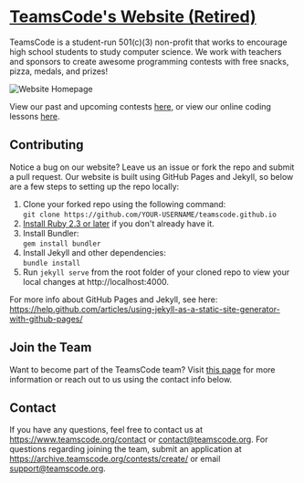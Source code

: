 # [TeamsCode's Website (Retired)](https://archive.teamscode.org)
TeamsCode is a student-run 501(c)(3) non-profit that works to encourage high school students to study computer science. We work with teachers and sponsors to create awesome programming contests with free snacks, pizza, medals, and prizes!  

![Website Homepage](/assets/images/website_home.png "Website Homepage")

View our past and upcoming contests [here](https://archive.teamscode.org/contests/), or view our online coding lessons [here](https://archive.teamscode.org/learn/). 

## Contributing
Notice a bug on our website? Leave us an issue or fork the repo and submit a pull request. Our website is built using GitHub Pages and Jekyll, so below are a few steps to setting up the repo locally: 

1. Clone your forked repo using the following command:  
    `git clone https://github.com/YOUR-USERNAME/teamscode.github.io`
2.  [Install Ruby 2.3 or later](https://www.ruby-lang.org/en/documentation/installation/) if you don't already have it.  
3. Install Bundler:  
    `gem install bundler`
4. Install Jekyll and other dependencies:  
    `bundle install`
5. Run `jekyll serve` from the root folder of your cloned repo to view your local changes at http://localhost:4000. 

For more info about GitHub Pages and Jekyll, see here: https://help.github.com/articles/using-jekyll-as-a-static-site-generator-with-github-pages/

## Join the Team
Want to become part of the TeamsCode team? Visit [this page](https://archive.teamscode.org/contests/create/) for more information or reach out to us using the contact info below. 

## Contact
If you have any questions, feel free to contact us at https://www.teamscode.org/contact or contact@teamscode.org. For questions regarding joining the team, submit an application at https://archive.teamscode.org/contests/create/ or email support@teamscode.org.

